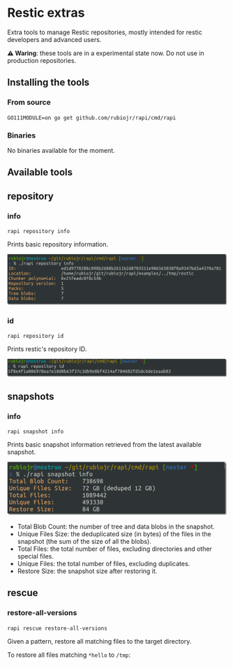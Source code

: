 # Restic extras

Extra tools to manage Restic repositories, mostly intended for restic developers and advanced users.

**⚠️ Waring**: these tools are in a experimental state now. Do not use in production repositories.

## Installing the tools

### From source

```
GO111MODULE=on go get github.com/rubiojr/rapi/cmd/rapi
```

### Binaries

No binaries available for the moment.

## Available tools

## repository

### info

    rapi repository info

Prints basic repository information.

![](images/repository-info.png)

### id

    rapi repository id

Prints restic's repository ID.

![](images/repository-id.png)

## snapshots

### info

    rapi snapshot info

Prints basic snapshot information retrieved from the latest available snapshot.

![](images/snapshot-info.png)

* Total Blob Count: the number of tree and data blobs in the snapshot.
* Unique Files Size: the deduplicated size (in bytes) of the files in the snapshot (the sum of the size of all the blobs).
* Total Files: the total number of files, excluding directories and other special files.
* Unique Files: the total number of files, excluding duplicates.
* Restore Size: the snapshot size after restoring it.

## rescue

### restore-all-versions

    rapi rescue restore-all-versions

Given a pattern, restore all matching files to the target directory.

To restore all files matching `*hello` to `/tmp`:

[](images/rescue-restore-all-versions.png)